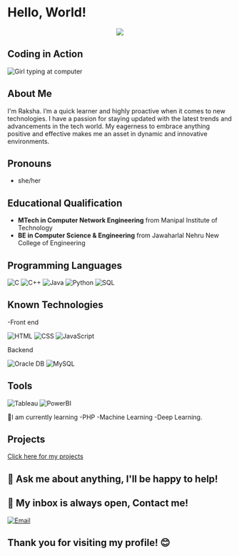 # Hello, World!
<p align="center">
    <img src="https://readme-typing-svg.herokuapp.com?color=E22FE4&width=380&height=45&lines=welcome+to+my+github+profile;Nice+To+Meet+You+...&center=true">
</p>


## Coding in Action
<p>
  <img src="https://i.pinimg.com/originals/b4/3a/9a/b43a9a78438313a7d2d8e6dfcaef8e8d.gif" alt="Girl typing at computer">
</p>


## About Me
I'm Raksha. I’m a quick learner and highly proactive when it comes to new technologies. I have a passion for staying updated with the latest trends and advancements in the tech world. My eagerness to embrace anything positive and effective makes me an asset in dynamic and innovative environments.
## Pronouns
- she/her
## Educational Qualification
- **MTech in Computer Network Engineering** from Manipal Institute of Technology
- **BE in Computer Science & Engineering** from Jawaharlal Nehru New College of Engineering

## Programming Languages
<p>
  <img src="https://img.shields.io/badge/C-00599C?style=for-the-badge&logo=c&logoColor=white" alt="C">
  <img src="https://img.shields.io/badge/C%2B%2B-00599C?style=for-the-badge&logo=c%2B%2B&logoColor=white" alt="C++">
  <img src="https://img.shields.io/badge/Java-007396?style=for-the-badge&logo=java&logoColor=white" alt="Java">
  <img src="https://img.shields.io/badge/Python-3776AB?style=for-the-badge&logo=python&logoColor=white" alt="Python">
  <img src="https://img.shields.io/badge/SQL-4479A1?style=for-the-badge&logo=sql&logoColor=white" alt="SQL">
</p>

## Known Technologies
-Front end
<p>
  <img src="https://img.shields.io/badge/HTML-E34F26?style=for-the-badge&logo=html5&logoColor=white" alt="HTML">
  <img src="https://img.shields.io/badge/CSS-1572B6?style=for-the-badge&logo=css3&logoColor=white" alt="CSS">
  <img src="https://img.shields.io/badge/JavaScript-F7DF1E?style=for-the-badge&logo=javascript&logoColor=black" alt="JavaScript">
</p>
  <h> Backend </h>
  </p>
  <img src="https://img.shields.io/badge/Oracle-F80000?style=for-the-badge&logo=oracle&logoColor=white" alt="Oracle DB">
  <img src="https://img.shields.io/badge/MySQL-4479A1?style=for-the-badge&logo=mysql&logoColor=white" alt="MySQL">
</p>

## Tools
<p>
  <img src="https://img.shields.io/badge/Tableau-E97627?style=for-the-badge&logo=tableau&logoColor=white" alt="Tableau">
  <img src="https://img.shields.io/badge/Power%20BI-F2C811?style=for-the-badge&logo=power%20bi&logoColor=black" alt="PowerBI">
</p>



🌱I am currently learning
-PHP
-Machine Learning 
-Deep Learning.

## Projects
[Click here for my projects](https://github.com/Rakshaus)


## 💬 Ask me about anything, I'll be happy to help!
## 💬 My inbox is always open, Contact me!
<p>
  <a href="mailto:raksha2564@gmail.com">
    <img src="https://img.shields.io/badge/Email-D14836?style=for-the-badge&logo=gmail&logoColor=white" alt="Email">
  </a>
</p>

## Thank you for visiting my profile! 😊
